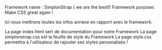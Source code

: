 Framework name : SimplonStrap ( we are the best!)
Framework purpose: Make CSS great again !

Ici nous mettrons toutes les infos annexe en rapport avec le framework.

La page index.html sert de documentation pour notre Framework
La page simplonstrap.css est la feuille de style du Framework
La page style.css permettra à l'utilisateur de rajouter ses styles personalisés !
